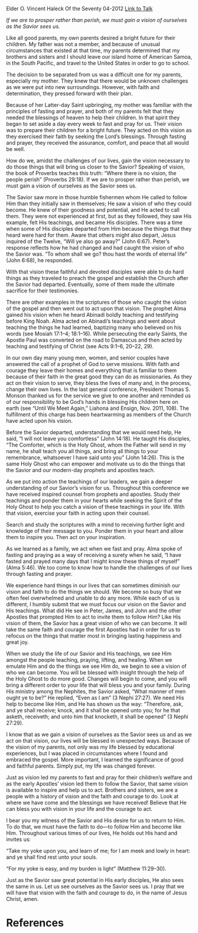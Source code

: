 Elder O. Vincent Haleck
Of the Seventy
04-2012
[Link to Talk](https://www.churchofjesuschrist.org/study/general-conference/2012/04/having-the-vision-to-do?lang=eng)

_If we are to prosper rather than perish, we must gain a vision of ourselves as the Savior sees us._

Like all good parents, my own parents desired a bright future for their children. My father was not a member, and because of unusual circumstances that existed at that time, my parents determined that my brothers and sisters and I should leave our island home of American Samoa, in the South Pacific, and travel to the United States in order to go to school.

The decision to be separated from us was a difficult one for my parents, especially my mother. They knew that there would be unknown challenges as we were put into new surroundings. However, with faith and determination, they pressed forward with their plan.

Because of her Latter-day Saint upbringing, my mother was familiar with the principles of fasting and prayer, and both of my parents felt that they needed the blessings of heaven to help their children. In that spirit they began to set aside a day every week to fast and pray for us. Their vision was to prepare their children for a bright future. They acted on this vision as they exercised their faith by seeking the Lord’s blessings. Through fasting and prayer, they received the assurance, comfort, and peace that all would be well.

How do we, amidst the challenges of our lives, gain the vision necessary to do those things that will bring us closer to the Savior? Speaking of vision, the book of Proverbs teaches this truth: “Where there is no vision, the people perish” (Proverbs 29:18). If we are to prosper rather than perish, we must gain a vision of ourselves as the Savior sees us.

The Savior saw more in those humble fishermen whom He called to follow Him than they initially saw in themselves; He saw a vision of who they could become. He knew of their goodness and potential, and He acted to call them. They were not experienced at first, but as they followed, they saw His example, felt His teachings, and became His disciples. There was a time when some of His disciples departed from Him because the things that they heard were hard for them. Aware that others might also depart, Jesus inquired of the Twelve, “Will ye also go away?” (John 6:67). Peter’s response reflects how he had changed and had caught the vision of who the Savior was. “To whom shall we go? thou hast the words of eternal life” (John 6:68), he responded.

With that vision these faithful and devoted disciples were able to do hard things as they traveled to preach the gospel and establish the Church after the Savior had departed. Eventually, some of them made the ultimate sacrifice for their testimonies.

There are other examples in the scriptures of those who caught the vision of the gospel and then went out to act upon that vision. The prophet Alma gained his vision when he heard Abinadi boldly teaching and testifying before King Noah. Alma acted on Abinadi’s teachings and went about teaching the things he had learned, baptizing many who believed on his words (see Mosiah 17:1–4; 18:1–16). While persecuting the early Saints, the Apostle Paul was converted on the road to Damascus and then acted by teaching and testifying of Christ (see Acts 9:1–6, 20–22, 29).

In our own day many young men, women, and senior couples have answered the call of a prophet of God to serve missions. With faith and courage they leave their homes and everything that is familiar to them because of their faith in the great good they can do as missionaries. As they act on their vision to serve, they bless the lives of many and, in the process, change their own lives. In the last general conference, President Thomas S. Monson thanked us for the service we give to one another and reminded us of our responsibility to be God’s hands in blessing His children here on earth (see “Until We Meet Again,” Liahona and Ensign, Nov. 2011, 108). The fulfillment of this charge has been heartwarming as members of the Church have acted upon his vision.

Before the Savior departed, understanding that we would need help, He said, “I will not leave you comfortless” (John 14:18). He taught His disciples, “The Comforter, which is the Holy Ghost, whom the Father will send in my name, he shall teach you all things, and bring all things to your remembrance, whatsoever I have said unto you” (John 14:26). This is the same Holy Ghost who can empower and motivate us to do the things that the Savior and our modern-day prophets and apostles teach.

As we put into action the teachings of our leaders, we gain a deeper understanding of our Savior’s vision for us. Throughout this conference we have received inspired counsel from prophets and apostles. Study their teachings and ponder them in your hearts while seeking the Spirit of the Holy Ghost to help you catch a vision of these teachings in your life. With that vision, exercise your faith in acting upon their counsel.

Search and study the scriptures with a mind to receiving further light and knowledge of their message to you. Ponder them in your heart and allow them to inspire you. Then act on your inspiration.

As we learned as a family, we act when we fast and pray. Alma spoke of fasting and praying as a way of receiving a surety when he said, “I have fasted and prayed many days that I might know these things of myself” (Alma 5:46). We too come to know how to handle the challenges of our lives through fasting and prayer.

We experience hard things in our lives that can sometimes diminish our vision and faith to do the things we should. We become so busy that we often feel overwhelmed and unable to do any more. While each of us is different, I humbly submit that we must focus our vision on the Savior and His teachings. What did He see in Peter, James, and John and the other Apostles that prompted Him to act to invite them to follow Him? Like His vision of them, the Savior has a great vision of who we can become. It will take the same faith and courage the first Apostles had in order for us to refocus on the things that matter most in bringing lasting happiness and great joy.

When we study the life of our Savior and His teachings, we see Him amongst the people teaching, praying, lifting, and healing. When we emulate Him and do the things we see Him do, we begin to see a vision of who we can become. You will be blessed with insight through the help of the Holy Ghost to do more good. Changes will begin to come, and you will bring a different order to your life that will bless you and your family. During His ministry among the Nephites, the Savior asked, “What manner of men ought ye to be?” He replied, “Even as I am” (3 Nephi 27:27). We need His help to become like Him, and He has shown us the way: “Therefore, ask, and ye shall receive; knock, and it shall be opened unto you; for he that asketh, receiveth; and unto him that knocketh, it shall be opened” (3 Nephi 27:29).

I know that as we gain a vision of ourselves as the Savior sees us and as we act on that vision, our lives will be blessed in unexpected ways. Because of the vision of my parents, not only was my life blessed by educational experiences, but I was placed in circumstances where I found and embraced the gospel. More important, I learned the significance of good and faithful parents. Simply put, my life was changed forever.

Just as vision led my parents to fast and pray for their children’s welfare and as the early Apostles’ vision led them to follow the Savior, that same vision is available to inspire and help us to act. Brothers and sisters, we are a people with a history of vision and the faith and courage to do. Look at where we have come and the blessings we have received! Believe that He can bless you with vision in your life and the courage to act.

I bear you my witness of the Savior and His desire for us to return to Him. To do that, we must have the faith to do—to follow Him and become like Him. Throughout various times of our lives, He holds out His hand and invites us:

“Take my yoke upon you, and learn of me; for I am meek and lowly in heart: and ye shall find rest unto your souls.

“For my yoke is easy, and my burden is light” (Matthew 11:29–30).

Just as the Savior saw great potential in His early disciples, He also sees the same in us. Let us see ourselves as the Savior sees us. I pray that we will have that vision with the faith and courage to do, in the name of Jesus Christ, amen.

# References
